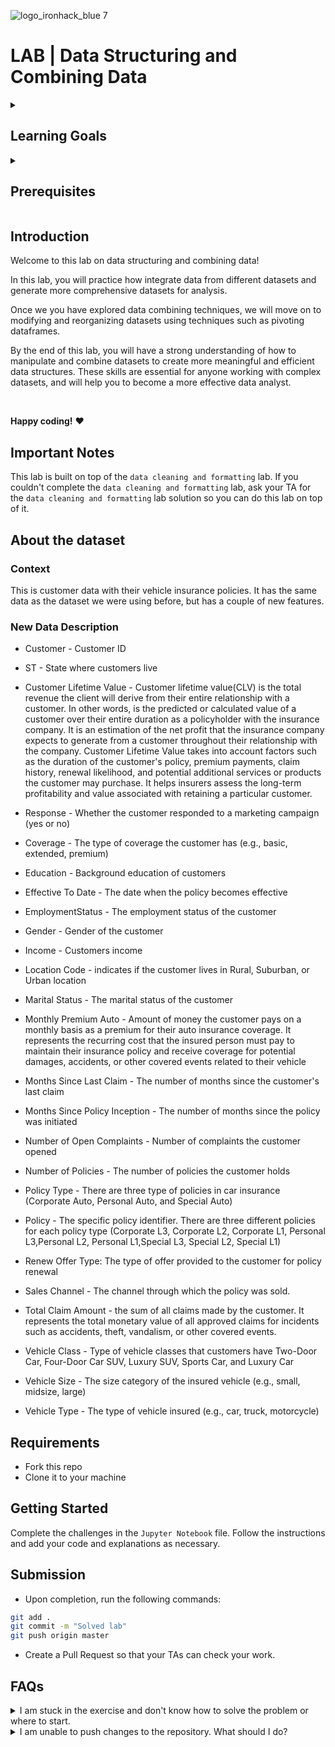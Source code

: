 ![logo_ironhack_blue 7](https://user-images.githubusercontent.com/23629340/40541063-a07a0a8a-601a-11e8-91b5-2f13e4e6b441.png)

# LAB | Data Structuring and Combining Data
<details>
  <summary>
   <h2>Learning Goals</h2>
  </summary>

  This lab allows you to practice and apply the concepts and techniques taught in class. 

  Upon completion of this lab, you will be able to:
  
- Apply Python programming to modify the structure of data by pivoting, stacking/unstacking, or melting dataframes.
- Combine and integrate data from multiple sources using merging, concatenating, or joining techniques to generate more comprehensive and meaningful datasets for analysis.

  <br>
  <hr> 

</details>

<details>
  <summary>
   <h2>Prerequisites</h2>
  </summary>

Before this starting this lab, you should have learnt about:

- Python Programming
- Introduction to Pandas DataFrames and Series
- Data Cleaning: handling null values and duplicates
- Data Formatting: dealing with strings, dates, renaming columns, using map, apply and mapapply methods
- Data structuring and combining data: methods such as pivot, stack/unstack or melt for data structuring and merge, concat or join for combining data.
 
  <br>
  <hr> 

</details>


## Introduction

Welcome to this lab on data structuring and combining data! 

In this lab, you will practice how integrate data from different datasets and generate more comprehensive datasets for analysis.

Once we you have explored data combining techniques, we will move on to modifying and reorganizing datasets using techniques such as pivoting dataframes.


By the end of this lab, you will have a strong understanding of how to manipulate and combine datasets to create more meaningful and efficient data structures. These skills are essential for anyone working with complex datasets, and will help you to become a more effective data analyst. 

<br>

**Happy coding!** :heart:

## Important Notes

This lab is built on top of the `data cleaning and formatting` lab. If you couldn't complete the `data cleaning and formatting` lab, ask your TA for the `data cleaning and formatting` lab solution so you can do this lab on top of it.

## About the dataset

### Context
This is customer data with their vehicle insurance policies. It has the same data as the dataset we were using before, but has a couple of new features.

### New Data Description

- Customer - Customer ID

- ST - State where customers live

- Customer Lifetime Value - Customer lifetime value(CLV) is the total revenue the client will derive from their entire relationship with a customer. In other words, is the predicted or calculated value of a customer over their entire duration as a policyholder with the insurance company. It is an estimation of the net profit that the insurance company expects to generate from a customer throughout their relationship with the company. Customer Lifetime Value takes into account factors such as the duration of the customer's policy, premium payments, claim history, renewal likelihood, and potential additional services or products the customer may purchase. It helps insurers assess the long-term profitability and value associated with retaining a particular customer.

- Response - Whether the customer responded to a marketing campaign (yes or no)

- Coverage - The type of coverage the customer has (e.g., basic, extended, premium)

- Education - Background education of customers 

- Effective To Date - The date when the policy becomes effective

- EmploymentStatus - The employment status of the customer

- Gender - Gender of the customer

- Income - Customers income

- Location Code - indicates if the customer lives in Rural, Suburban, or Urban location

- Marital Status - The marital status of the customer

- Monthly Premium Auto - Amount of money the customer pays on a monthly basis as a premium for their auto insurance coverage. It represents the recurring cost that the insured person must pay to maintain their insurance policy and receive coverage for potential damages, accidents, or other covered events related to their vehicle

- Months Since Last Claim - The number of months since the customer's last claim

- Months Since Policy Inception - The number of months since the policy was initiated

- Number of Open Complaints - Number of complaints the customer opened

- Number of Policies - The number of policies the customer holds

- Policy Type - There are three type of policies in car insurance (Corporate Auto, Personal Auto, and Special Auto)

- Policy - The specific policy identifier. There are three different policies for each policy type (Corporate L3, Corporate L2, Corporate L1, Personal L3,Personal L2, Personal L1,Special L3, Special L2, Special L1)

- Renew Offer Type: The type of offer provided to the customer for policy renewal

- Sales Channel - The channel through which the policy was sold.

- Total Claim Amount - the sum of all claims made by the customer. It represents the total monetary value of all approved claims for incidents such as accidents, theft, vandalism, or other covered events.

- Vehicle Class - Type of vehicle classes that customers have Two-Door Car, Four-Door Car SUV, Luxury SUV, Sports Car, and Luxury Car

- Vehicle Size - The size category of the insured vehicle (e.g., small, midsize, large)
- Vehicle Type - The type of vehicle insured (e.g., car, truck, motorcycle)

## Requirements

- Fork this repo
- Clone it to your machine

## Getting Started

Complete the challenges in the `Jupyter Notebook` file. Follow the instructions and add your code and explanations as necessary.

## Submission

- Upon completion, run the following commands:

```bash
git add .
git commit -m "Solved lab"
git push origin master
```

- Create a Pull Request so that your TAs can check your work.


## FAQs
<details>
  <summary>I am stuck in the exercise and don't know how to solve the problem or where to start.</summary>
  <br>

  If you are stuck in your code and don't know how to solve the problem or where to start, you should take a step back and try to form a clear question about the specific issue you are facing. This will help you narrow down the problem and come up with potential solutions.


  For example, is it a concept that you don't understand, or are you receiving an error message that you don't know how to fix? It is usually helpful to try to state the problem as clearly as possible, including any error messages you are receiving. This can help you communicate the issue to others and potentially get help from classmates or online resources. 


  Once you have a clear understanding of the problem, you will be able to start working toward the solution.

  [Back to top](#faqs)

</details>


<details>
  <summary>I am unable to push changes to the repository. What should I do?</summary>
  <br>

There are a couple of possible reasons why you may be unable to *push* changes to a Git repository:

1. **You have not committed your changes:** Before you can push your changes to the repository, you need to commit them using the `git commit` command. Make sure you have committed your changes and try pushing again. To do this, run the following terminal commands from the project folder:
  ```bash
  git add .
  git commit -m "Your commit message"
  git push
  ```
2. **You do not have permission to push to the repository:** If you have cloned the repository directly from the main Ironhack repository without making a *Fork* first, you do not have write access to the repository.
To check which remote repository you have cloned, run the following terminal command from the project folder:
  ```bash
  git remote -v
  ```
If the link shown is the same as the main Ironhack repository, you will need to fork the repository to your GitHub account first and then clone your fork to your local machine to be able to push the changes.

**Note**: You should make a copy of your local code to avoid losing it in the process.

  [Back to top](#faqs)

</details>

